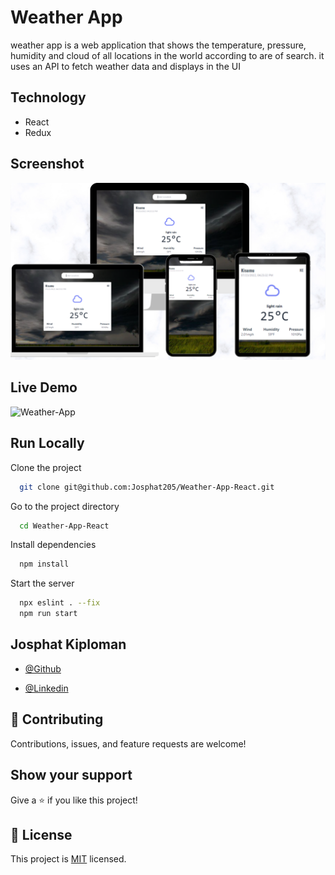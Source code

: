 # Weather App

weather app is a web application that shows the temperature, pressure, humidity and cloud of all locations in the world according to are of search. it uses an API to fetch weather data and displays in the UI

## Technology 

- React
- Redux

## Screenshot
![App Screenshot](design.png)

## Live Demo

![Weather-App](https://weather-app-200.herokuapp.com/)


## Run Locally

Clone the project

```bash
  git clone git@github.com:Josphat205/Weather-App-React.git
```

Go to the project directory

```bash
  cd Weather-App-React
```

Install dependencies

```bash
  npm install
```

Start the server

```bash
  npx eslint . --fix
  npm run start
```


## Josphat Kiploman

- [@Github](https://github.com/Josphat205)

- [@Linkedin](https://www.linkedin.com/in/josphat-kiploman-797430236/)


## 🤝 Contributing

Contributions, issues, and feature requests are welcome!

## Show your support

Give a ⭐ if you like this project!

## 📝 License

This project is [MIT](./MIT.md) licensed.




